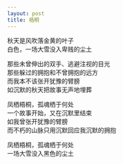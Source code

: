 ```yaml
---
layout: post
title: 梧桐
---
```


秋天是风吹落金黄的叶子<br>
白色，一场大雪没入卑贱的尘土<br>

那些未曾伸出的双手、逃避注视的目光<br>
那些躲过的拥抱和不曾拥抱的远方<br>
而我本不该张开犹豫的臂膀<br>
如沉默的秋天把故事无声地埋葬<br>

凤栖梧桐，孤魂栖于何处<br>
一个故事开始，又在沉默里结束<br>
如我曾张开犹豫的臂膀<br>
而不朽的山脉只用沉默回应我沉默的拥抱<br>

凤栖梧桐，孤魂栖于何处<br>
一场大雪没入黑色的尘土
